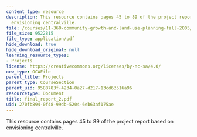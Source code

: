 ```yaml
---
content_type: resource
description: This resource contains pages 45 to 89 of the project report based on
  envisioning centralville.
file: /courses/11-360-community-growth-and-land-use-planning-fall-2005/270fb8940f4899db52046eb63af175ae_final_report_2.pdf
file_size: 9522815
file_type: application/pdf
hide_download: true
hide_download_original: null
learning_resource_types:
- Projects
license: https://creativecommons.org/licenses/by-nc-sa/4.0/
ocw_type: OCWFile
parent_title: Projects
parent_type: CourseSection
parent_uid: 9588783f-4234-0a27-d217-13cd63516a96
resourcetype: Document
title: final_report_2.pdf
uid: 270fb894-0f48-99db-5204-6eb63af175ae
---
```

This resource contains pages 45 to 89 of the project report based on envisioning centralville.